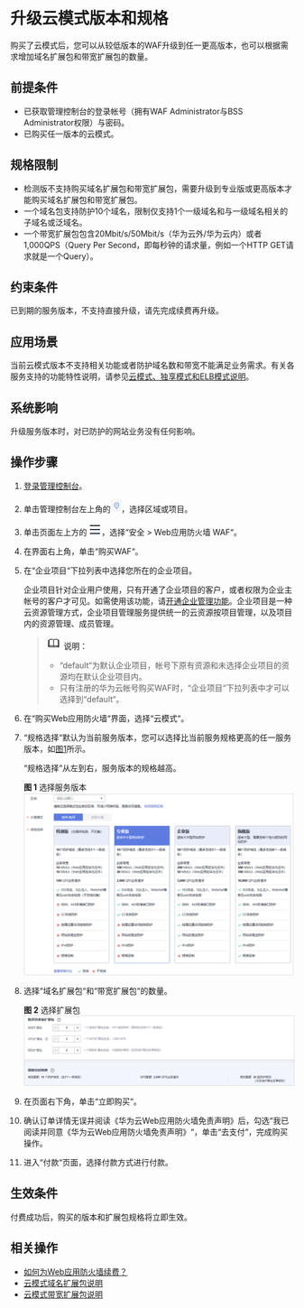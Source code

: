 # 升级云模式版本和规格<a name="waf_01_0114"></a>

购买了云模式后，您可以从较低版本的WAF升级到任一更高版本，也可以根据需求增加域名扩展包和带宽扩展包的数量。

## 前提条件<a name="zh-cn_topic_0110861184_section7589131823020"></a>

-   已获取管理控制台的登录帐号（拥有WAF Administrator与BSS Administrator权限）与密码。
-   已购买任一版本的云模式。

## 规格限制<a name="section1089265516910"></a>

-   检测版不支持购买域名扩展包和带宽扩展包，需要升级到专业版或更高版本才能购买域名扩展包和带宽扩展包。
-   一个域名包支持防护10个域名，限制仅支持1个一级域名和与一级域名相关的子域名或泛域名。
-   一个带宽扩展包包含20Mbit/s/50Mbit/s（华为云外/华为云内）或者1,000QPS（Query Per Second，即每秒钟的请求量，例如一个HTTP GET请求就是一个Query）。

## 约束条件<a name="section3251174120107"></a>

已到期的服务版本，不支持直接升级，请先完成续费再升级。

## 应用场景<a name="section3885420126"></a>

当前云模式版本不支持相关功能或者防护域名数和带宽不能满足业务需求。有关各服务支持的功能特性说明，请参见[云模式、独享模式和ELB模式说明](https://support.huaweicloud.com/productdesc-waf/waf_01_0106.html)。

## 系统影响<a name="section1899771219265"></a>

升级服务版本时，对已防护的网站业务没有任何影响。

## 操作步骤<a name="zh-cn_topic_0110861184_section16281142415362"></a>

1.  [登录管理控制台](https://console.huaweicloud.com/?locale=zh-cn)。
2.  单击管理控制台左上角的![](figures/icon-region.jpg)，选择区域或项目。
3.  单击页面左上方的![](figures/icon-Service.png)，选择“安全  \>  Web应用防火墙 WAF“。
4.  在界面右上角，单击“购买WAF“。
5.  在“企业项目“下拉列表中选择您所在的企业项目。

    企业项目针对企业用户使用，只有开通了企业项目的客户，或者权限为企业主帐号的客户才可见。如需使用该功能，请[开通企业管理功能](https://support.huaweicloud.com/usermanual-em/em_am_0008.html)。企业项目是一种云资源管理方式，企业项目管理服务提供统一的云资源按项目管理，以及项目内的资源管理、成员管理。

    >![](public_sys-resources/icon-note.gif) **说明：** 
    >-   “default“为默认企业项目，帐号下原有资源和未选择企业项目的资源均在默认企业项目内。
    >-   只有注册的华为云帐号购买WAF时，“企业项目“下拉列表中才可以选择到“default“。

6.  在“购买Web应用防火墙“界面，选择“云模式“。
7.  “规格选择“默认为当前服务版本，您可以选择比当前服务规格更高的任一服务版本，如[图1](#zh-cn_topic_0110861184_fig147341962012)所示。

    “规格选择“从左到右，服务版本的规格越高。

    **图 1**  选择服务版本<a name="zh-cn_topic_0110861184_fig147341962012"></a>  
    ![](figures/选择服务版本.png "选择服务版本")

8.  选择“域名扩展包“和“带宽扩展包“的数量。

    **图 2**  选择扩展包<a name="zh-cn_topic_0110861184_zh-cn_topic_0110861189_fig1584718591691"></a>  
    ![](figures/选择扩展包.png "选择扩展包")

9.  在页面右下角，单击“立即购买“。
10. 确认订单详情无误并阅读《华为云Web应用防火墙免责声明》后，勾选“我已阅读并同意《华为云Web应用防火墙免责声明》“，单击“去支付“，完成购买操作。
11. 进入“付款“页面，选择付款方式进行付款。

## 生效条件<a name="section1635489102419"></a>

付费成功后，购买的版本和扩展包规格将立即生效。

## 相关操作<a name="section169611142162413"></a>

-   [如何为Web应用防火墙续费？](https://support.huaweicloud.com/waf_faq/waf_01_0115.html)
-   [云模式域名扩展包说明](云模式域名扩展包说明.md)
-   [云模式带宽扩展包说明](云模式带宽扩展包说明.md)

